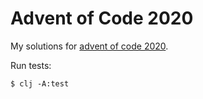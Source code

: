 # Advent of Code 2020

My solutions for [advent of code 2020](https://adventofcode.com/2020).

Run tests:
```
$ clj -A:test
```
